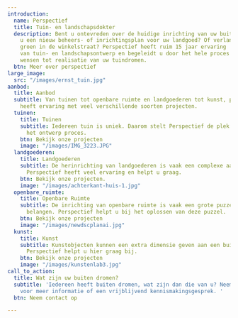 ```yaml
---
introduction:
  name: Perspectief
  title: Tuin- en landschapsdokter
  description: Bent u ontevreden over de huidige inrichting van uw buitenruimte? Wilt
    u een nieuw beheers- of inrichtingsplan voor uw landgoed? Of verlangt u naar meer
    groen in de winkelstraat? Perspectief heeft ruim 15 jaar ervaring  op het gebied
    van tuin- en landschapsontwerp en begeleidt u door het hele proces van idee en
    wensen tot realisatie van uw tuindromen.
  btn: Meer over perspectief
large_image:
  src: "/images/ernst_tuin.jpg"
aanbod:
  title: Aanbod
  subtitle: Van tuinen tot openbare ruimte en landgoederen tot kunst, perspectief
    heeft ervaring met veel verschillende soorten projecten.
  tuinen:
    title: Tuinen
    subtitle: Iedereen tuin is uniek. Daarom stelt Perspectief de plek centraal tijdens
      het ontwerp proces.
    btn: Bekijk onze projecten
    image: "/images/IMG_3223.JPG"
  landgoederen:
    title: Landgoederen
    subtitle: De herinrichting van landgoederen is vaak een complexe aangelegenheid.
      Perspectief heeft veel ervaring en helpt u graag.
    btn: Bekijk onze projecten.
    image: "/images/achterkant-huis-1.jpg"
  openbare_ruimte:
    title: Openbare Ruimte
    subtitle: De inrichting van openbare ruimte is vaak een grote puzzel van verschillende
      belangen. Perspectief helpt u bij het oplossen van deze puzzel.
    btn: Bekijk onze projecten
    image: "/images/newdscplanai.jpg"
  kunst:
    title: Kunst
    subtitle: Kunstobjecten kunnen een extra dimensie geven aan een buitenruimte.
      Perspectief helpt u hier graag bij.
    btn: Bekijk onze projecten
    image: "/images/kunstenlab3.jpg"
call_to_action:
  title: Wat zijn uw buiten dromen?
  subtitle: 'Iedereen heeft buiten dromen, wat zijn dan die van u? Neem contact op
    voor meer informatie of een vrijblijvend kennismakingsgesprek. '
  btn: Neem contact op

---
```

